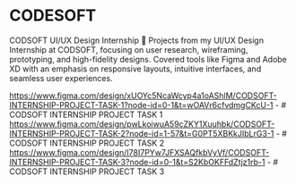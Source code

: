 # CODESOFT
CODSOFT UI/UX Design Internship 🎨
Projects from my UI/UX Design Internship at CODSOFT, focusing on user research, wireframing, prototyping, and high-fidelity designs. Covered tools like Figma and Adobe XD with an emphasis on responsive layouts, intuitive interfaces, and seamless user experiences.

https://www.figma.com/design/xUOYc5NcaWcyp4a1oAShlM/CODSOFT-INTERNSHIP-PROJECT-TASK-1?node-id=0-1&t=wOAVr6cfvdmgCKcU-1   - # CODSOFT INTERNSHIP PROJECT TASK 1
https://www.figma.com/design/pwLkoiwuA59cZKY1Xuuhbk/CODSOFT-INTERNSHIP-PROJECT-TASK-2?node-id=1-57&t=G0PT5XBKkJIbLrG3-1  - # CODSOFT INTERNSHIP PROJECT TASK 2
https://www.figma.com/design/I78I7PYw7JFXSAQfkbVyVf/CODSOFT-INTERNSHIP-PROJECT-TASK-3?node-id=0-1&t=S2KbOKFFdZtjz1rb-1   - # CODSOFT INTERNSHIP PROJECT TASK 3









